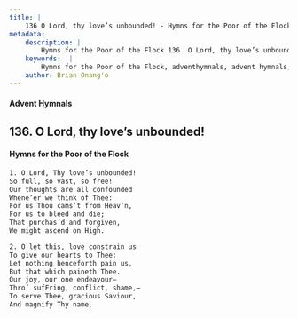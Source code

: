 ```yaml
---
title: |
    136 O Lord, thy love’s unbounded! - Hymns for the Poor of the Flock
metadata:
    description: |
        Hymns for the Poor of the Flock 136. O Lord, thy love’s unbounded!. O Lord, Thy love’s unbounded! So full, so vast, so free! Our thoughts are all confounded  Whene’er we think of Thee: For us Thou cams’t from Heav’n, For us to bleed and die; That purchas’d and forgiven, We might ascend on High. 
    keywords:  |
        Hymns for the Poor of the Flock, adventhymnals, advent hymnals, O Lord, thy love’s unbounded!, O Lord, Thy love’s unbounded!, 
    author: Brian Onang'o
---
```


#### Advent Hymnals
## 136. O Lord, thy love’s unbounded!
####  Hymns for the Poor of the Flock

```txt
1. O Lord, Thy love’s unbounded!
So full, so vast, so free!
Our thoughts are all confounded 
Whene’er we think of Thee:
For us Thou cams’t from Heav’n,
For us to bleed and die;
That purchas’d and forgiven,
We might ascend on High.

2. O let this, love constrain us
To give our hearts to Thee:
Let nothing henceforth pain us,
But that which paineth Thee.
Our joy, our one endeavour—
Thro’ sufFring, conflict, shame,—
To serve Thee, gracious Saviour,
And magnify Thy name.
```